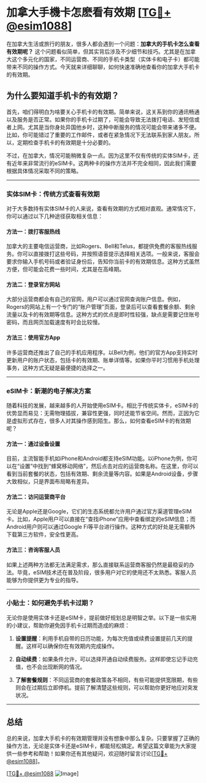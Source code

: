 # 加拿大手機卡怎麽看有效期 [[TG💪+ @esim1088](https://t.me/s/esim1088)]

在加拿大生活或旅行的朋友，很多人都会遇到一个问题：**加拿大的手机卡怎么查看有效期呢？** 这个问题看似简单，但其实背后涉及不少细节和技巧。尤其是在加拿大这个多元化的国家，不同运营商、不同的手机卡类型（实体卡和电子卡）都可能带来不同的操作方式。今天就来详细聊聊，如何快速准确地查看你的加拿大手机卡的有效期。

## 为什么要知道手机卡的有效期？

首先，咱们得明白为啥要关心手机卡的有效期。简单来说，这关系到你的通讯畅通以及服务是否正常。如果你的手机卡过期了，可能会导致无法拨打电话、发短信或者上网。尤其是当你身处异国他乡时，这种中断服务的情况可能会带来诸多不便。比如，你可能错过了重要的工作邮件，或者在紧急情况下无法联系到家人朋友。所以，定期检查手机卡的有效期是十分必要的。

不过，在加拿大，情况可能稍微复杂一点。因为这里不仅有传统的实体SIM卡，还有近年来非常流行的eSIM卡。这两种卡的操作方法并不完全相同，因此我们需要根据具体情况采取不同的策略。

---

### 实体SIM卡：传统方式查看有效期

对于大多数持有实体SIM卡的人来说，查看有效期的方式相对直观。通常情况下，你可以通过以下几种途径获取相关信息：

#### 方法一：拨打客服热线
加拿大的主要电信运营商，比如Rogers、Bell和Telus，都提供免费的客服热线服务。你可以直接拨打这些号码，并按照语音提示选择相关选项。一般来说，客服会要求你输入手机号码或者验证身份后，告知你当前卡的有效期信息。这种方式虽然方便，但可能会花费一些时间，尤其是在高峰期。

#### 方法二：登录官方网站
大部分运营商都会有自己的官网，用户可以通过官网查询账户信息。例如，Rogers的网站上有一个专门的“账户管理”页面，登录后可以查看套餐余额、剩余流量以及卡的有效期等信息。这种方式的优点是即时性较强，缺点是需要记住账号密码，而且网页加载速度有时会比较慢。

#### 方法三：使用官方App
许多运营商还推出了自己的手机应用程序。以Bell为例，他们的官方App支持实时更新用户的账户状态，包括卡的有效期、账单详情等。如果你平时习惯用手机处理事务，这种方式无疑是最便捷的选择之一。

---

### eSIM卡：新潮的电子解决方案

随着科技的发展，越来越多的人开始使用eSIM卡。相比于传统实体卡，eSIM卡的优势显而易见：无需物理插拔，兼容性更强，同时还能节省空间。然而，正因为它是虚拟形式存在，很多人对其操作感到陌生。那么，如何查看eSIM卡的有效期呢？

#### 方法一：通过设备设置
目前，主流智能手机如iPhone和Android都支持eSIM功能。以iPhone为例，你可以在“设置”中找到“蜂窝移动网络”，然后点击对应的运营商名称。在这里，你可以看到当前套餐的状态，包括有效期、剩余流量等内容。如果是Android设备，步骤大致相似，只是界面布局略有差异。

#### 方法二：访问运营商平台
无论是Apple还是Google，它们的生态系统都允许用户通过官方渠道管理eSIM卡。比如，Apple用户可以直接在“查找iPhone”应用中查看绑定的eSIM信息；而Android用户则可以通过Google Fi等平台进行操作。这种方式的好处是无需额外下载第三方软件，安全性更高。

#### 方法三：咨询客服人员
如果上述两种方法都无法满足需求，那么直接联系运营商客服仍然是最稳妥的办法。毕竟，eSIM技术还在普及阶段，很多用户对它的使用还不太熟悉。客服人员能够为你提供更为专业的指导。

---

### 小贴士：如何避免手机卡过期？

无论你是使用实体卡还是eSIM卡，提前做好规划总是明智之举。以下是一些实用的小建议，帮助你避免因手机卡过期而造成的麻烦：

1. **设置提醒**：利用手机自带的日历功能，为每次充值或续费设置提前几天的提醒。这样可以确保你在有效期内完成操作。
   
2. **自动续费**：如果条件允许，可以选择开通自动续费服务。这样即使忘记手动充值，也不会出现断网的情况。

3. **了解套餐规则**：不同运营商的套餐政策各不相同，有些可能提供宽限期，有些则会在过期后立即停机。提前了解清楚这些规则，可以帮助你更好地应对突发状况。

---

## 总结

总的来说，加拿大手机卡的有效期管理并没有想象中那么复杂。只要掌握了正确的操作方法，无论是实体卡还是eSIM卡，都能轻松搞定。希望这篇文章能为大家提供一些参考和帮助！如果你还有其他疑问，欢迎随时留言讨论[[TG💪+ @esim1088](https://t.me/s/esim1088)]。

[[TG💪+ @esim1088](https://t.me/s/esim1088) ![Image](https://i.postimg.cc/4NQfJmqS/Snipaste-2025-05-13-00-14-12.png)]